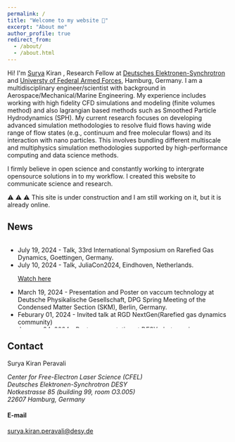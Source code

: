 ```yaml
---
permalink: /
title: "Welcome to my website 👋"
excerpt: "About me"
author_profile: true
redirect_from: 
  - /about/
  - /about.html
---
```


Hi! I'm <ins>Surya</ins> Kiran , Research Fellow at [Deutsches Elektronen-Synchrotron](https://www.desy.de/) and [Universty of Federal Armed Forces](https://www.hsu-hh.de/en/), Hamburg, Germany. I am a multidisciplinary engineer/scientist with background in Aerospace/Mechanical/Marine Engineering. My experience includes working with high fidelity CFD simulations and modeling (finite volumes method) and also lagrangian based methods such as Smoothed Particle Hydrodynamics (SPH). My current research focuses on developing advanced simulation methodologies to resolve fluid flows having wide range of flow states (e.g., continuum and free molecular flows) and its interaction with nano particles. This involves bundling different multiscale and multiphysics simulation methodologies supported by high-performance computing and data science methods. 

I firmly believe in open science and constantly working to intergrate opensource solutions in to my workflow. I created this website to communicate science and research. 

⚠️ ⚠️ ⚠️ This site is under construction and I am still working on it, but it is already online. 


News
------
<div style="max-height: 200px; overflow-y: auto;">
<ul>

<li>July 19, 2024 - Talk, 33rd International Symposium on Rarefied Gas Dynamics, Goettingen, Germany.</li>

<li>July 10, 2024 - Talk, JuliaCon2024, Eindhoven, Netherlands.<p class='link'><a href = "https://youtu.be/V-VbC4xIq-4" 
                   target="_blank">Watch here</a></p> </li></li>

<li>March 19, 2024 - Presentation and Poster on vaccum technology at Deutsche Physikalische Gesellschaft, DPG Spring Meeting of the Condensed Matter Section (SKM), Berlin, Germany.</li>

<li>Feburary 01, 2024 - Invited talk at RGD NextGen(Rarefied gas dynamics community)</li>
  
<li>January 24, 2024 - Poster presentation at DESY photon science users meeting and Europen XFEL users meeting, Hamburg, Germany</li> 

<li>September 2023 - Presented a hybrid CFD-DSMC methodology at Direct Simulation Monte Carlo (DSMC) conference held in Santa Fe, New Mexico, USA.</li>

<li>March 2023 - Presented research on vaccum technology at Deutsche Physikalische Gesellschaft, DPG Spring Meeting of the Condensed Matter Section (SKM), Dresden, Germany.</li>

<li>February 2022 - Featured in a podcast interview <p class='link'><a href = "https://thosespacepeople.transistor.fm/23" 
                   target="_blank">Listen here</a></p> </li>
</ul>
</div>

Contact
------
Surya Kiran Peravali

<address>
  Center for Free-Electron Laser Science (CFEL)<br /> Deutsches Elektronen-Synchrotron DESY<br /> Notkestrasse 85 (building 99, room O3.005)<br/>22607 Hamburg, Germany
</address>

#### E-mail
surya.kiran.peravali@desy.de

